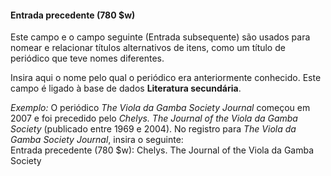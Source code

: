#### Entrada precedente (780 $w)
Este campo e o campo seguinte (Entrada subsequente) são usados para nomear e relacionar títulos alternativos de itens, como um título de periódico que teve nomes diferentes.

Insira aqui o nome pelo qual o periódico era anteriormente conhecido. Este campo é ligado à base de dados **Literatura secundária**.   

_Exemplo:_ O periódico _The Viola da Gamba Society Journal_ começou em 2007 e foi precedido pelo _Chelys. The Journal of the Viola da Gamba Society_ (publicado entre 1969 e 2004). No registro para _The Viola da Gamba Society Journal_, insira o seguinte:  
Entrada precedente (780 $w): Chelys. The Journal of the Viola da Gamba Society
